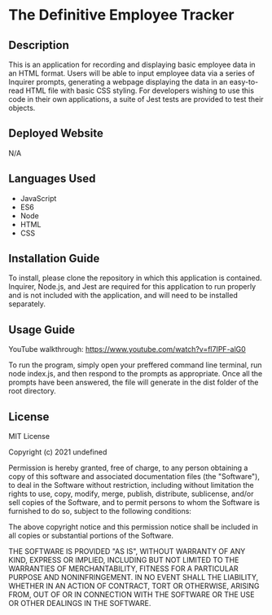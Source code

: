 # The Definitive Employee Tracker

## Description
This is an application for recording and displaying basic employee data in an HTML format. Users will be able to input employee data via a series of Inquirer prompts, generating a webpage displaying the data in an easy-to-read HTML file with basic CSS styling. For developers wishing to use this code in their own applications, a suite of Jest tests are provided to test their objects.

## Deployed Website
N/A

## Languages Used
* JavaScript 
* ES6 
* Node
* HTML
* CSS

    
## Installation Guide

To install, please clone the repository in which this application is contained. Inquirer, Node.js, and Jest are required for this application to run properly and is not included with the application, and will need to be installed separately.
    

    
## Usage Guide

YouTube walkthrough: https://www.youtube.com/watch?v=fl7IPF-alG0

To run the program, simply open your preffered command line terminal, run node index.js, and then respond to the prompts as appropriate. Once all the prompts have been answered, the file will generate in the dist folder of the root directory.
    

    

    
## License

MIT License

Copyright (c) 2021 undefined

Permission is hereby granted, free of charge, to any person obtaining a copy
of this software and associated documentation files (the "Software"), to deal
in the Software without restriction, including without limitation the rights
to use, copy, modify, merge, publish, distribute, sublicense, and/or sell
copies of the Software, and to permit persons to whom the Software is
furnished to do so, subject to the following conditions:

The above copyright notice and this permission notice shall be included in all
copies or substantial portions of the Software.

THE SOFTWARE IS PROVIDED "AS IS", WITHOUT WARRANTY OF ANY KIND, EXPRESS OR
IMPLIED, INCLUDING BUT NOT LIMITED TO THE WARRANTIES OF MERCHANTABILITY,
FITNESS FOR A PARTICULAR PURPOSE AND NONINFRINGEMENT. IN NO EVENT SHALL THE
LIABILITY, WHETHER IN AN ACTION OF CONTRACT, TORT OR OTHERWISE, ARISING FROM,
OUT OF OR IN CONNECTION WITH THE SOFTWARE OR THE USE OR OTHER DEALINGS IN THE
SOFTWARE.
